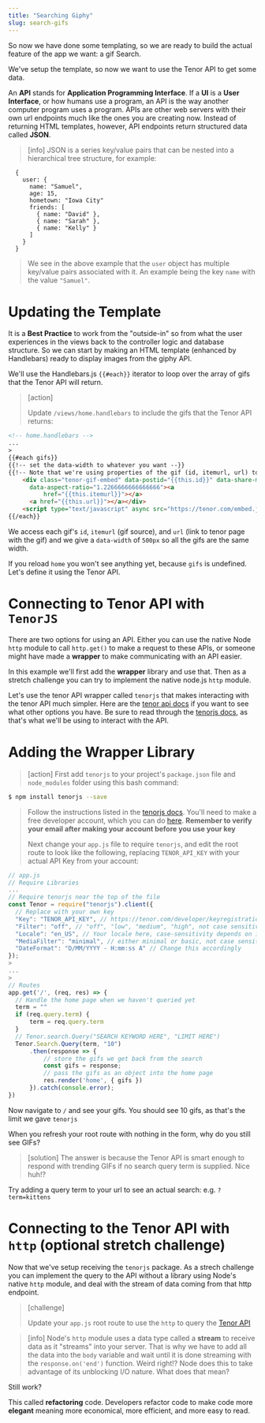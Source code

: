 ```yaml
---
title: "Searching Giphy"
slug: search-gifs
---
```


So now we have done some templating, so we are ready to build the actual feature of the app we want: a gif Search.

We've setup the template, so now we want to use the Tenor API to get some data.

An **API** stands for **Application Programming Interface**. If a **UI** is a **User Interface**, or how humans use a program, an API is the way another computer program uses a program. APIs are other web servers with their own url endpoints much like the ones you are creating now. Instead of returning HTML templates, however, API endpoints return structured data called **JSON**.

> [info]
> JSON is a series key/value pairs that can be nested into a hierarchical tree structure, for example:
>
```
  {
    user: {
      name: "Samuel",
      age: 15,
      hometown: "Iowa City"
      friends: [
        { name: "David" },
        { name: "Sarah" },
        { name: "Kelly" }
      ]
    }
  }
```
> We see in the above example that the `user` object has multiple key/value pairs associated with it. An example being the key `name` with the value `"Samuel"`.

# Updating the Template

It is a **Best Practice** to work from the "outside-in" so from what the user experiences in the views back to the controller logic and database structure. So we can start by making an HTML template (enhanced by Handlebars) ready to display images from the giphy API.

We'll use the Handlebars.js `{{#each}}` iterator to loop over the array of gifs that the Tenor API will return.

> [action]
>
> Update `/views/home.handlebars` to include the gifs that the Tenor API returns:
>
```html
<!-- home.handlebars -->
...
>
{{#each gifs}}
{{!-- set the data-width to whatever you want --}}
{{!-- Note that we're using properties of the gif (id, itemurl, url) to fill in information needed to render the gif --}}
    <div class="tenor-gif-embed" data-postid="{{this.id}}" data-share-method="host" data-width="500px"
      data-aspect-ratio="1.2266666666666666"><a
          href="{{this.itemurl}}"></a>
      <a href="{{this.url}}"></a></div>
    <script type="text/javascript" async src="https://tenor.com/embed.js"></script>
{{/each}}
```

We access each gif's `id`, `itemurl` (gif source), and `url` (link to tenor page with the gif) and we give a `data-width` of `500px` so all the gifs are the same width.

If you reload `home` you won't see anything yet, because `gifs` is undefined. Let's define it using the Tenor API.

# Connecting to Tenor API with `TenorJS`

There are two options for using an API. Either you can use the native Node `http` module to call `http.get()` to make a request to these APIs, or someone might have made a **wrapper** to make communicating with an API easier.

In this example we'll first add the **wrapper** library and use that. Then as a stretch challenge you can try to implement the native node.js `http` module.

Let's use the tenor API wrapper called `tenorjs` that makes interacting with the tenor API much simpler. Here are the [tenor api docs](https://tenor.com/gifapi/documentation) if you want to see what other options you have. Be sure to read through the [tenorjs docs](https://www.npmjs.com/package/tenorjs), as that's what we'll be using to interact with the API.

# Adding the Wrapper Library

> [action]
> First add `tenorjs` to your project's `package.json` file and `node_modules` folder using this bash command:
>
```bash
$ npm install tenorjs --save
```
>
> Follow the instructions listed in the [tenorjs docs](https://www.npmjs.com/package/tenorjs). You'll need to make a free developer account, which you can do [here](https://tenor.com/developer/keyregistration). **Remember to verify your email after making your account before you use your key**
>
> Next change your `app.js` file to require `tenorjs`, and edit the root route to look like the following, replacing `TENOR_API_KEY` with your actual API Key from your account:
>
  ```js
  // app.js
  // Require Libraries
  ...
  // Require tenorjs near the top of the file
  const Tenor = require("tenorjs").client({
    // Replace with your own key
    "Key": "TENOR_API_KEY", // https://tenor.com/developer/keyregistration
    "Filter": "off", // "off", "low", "medium", "high", not case sensitive
    "Locale": "en_US", // Your locale here, case-sensitivity depends on input
    "MediaFilter": "minimal", // either minimal or basic, not case sensitive
    "DateFormat": "D/MM/YYYY - H:mm:ss A" // Change this accordingly
});
>
  ...
>
  // Routes
  app.get('/', (req, res) => {
    // Handle the home page when we haven't queried yet
    term = ""
    if (req.query.term) {
        term = req.query.term
    }
    // Tenor.search.Query("SEARCH KEYWORD HERE", "LIMIT HERE")
    Tenor.Search.Query(term, "10")
        .then(response => {
            // store the gifs we get back from the search
            const gifs = response;
            // pass the gifs as an object into the home page
            res.render('home', { gifs })
        }).catch(console.error);
  })
  ```

Now navigate to `/` and see your gifs. You should see 10 gifs, as that's the limit we gave `tenorjs`

When you refresh your root route with nothing in the form, why do you still see GIFs?

> [solution]
> The answer is because the Tenor API is smart enough to respond with trending GIFs if no search query term is supplied. Nice huh!?

Try adding a query term to your url to see an actual search: e.g. `?term=kittens`

# Connecting to the Tenor API with `http` (optional stretch challenge)

Now that we've setup receiving the `tenorjs` package. As a strech challenge you can implement the query to the API without a library using Node's native `http` module, and deal with the stream of data coming from that http endpoint.

> [challenge]
>
> Update your `app.js` root route to use the `http` to query the [Tenor API](https://tenor.com/gifapi/documentation)

<!-- -->

> [info]
> Node's `http` module uses a data type called a **stream** to receive data as it "streams" into your server. That is why we have to add all the data into the `body` variable and wait until it is done streaming with the `response.on('end')` function. Weird right!? Node does this to take advantage of its unblocking I/O nature. What does that mean?

Still work?

This called **refactoring** code. Developers refactor code to make code more **elegant** meaning more economical, more efficient, and more easy to read.
